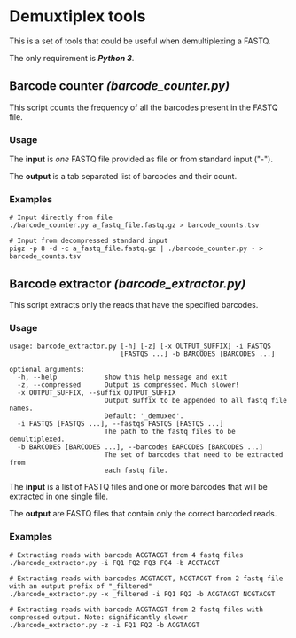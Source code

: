 # Demuxtiplex tools

This is a set of tools that could be useful when demultiplexing a FASTQ.

The only requirement is ***Python 3***. 

## Barcode counter *(barcode_counter.py)*

This script counts the frequency of all the barcodes present in the FASTQ file.

### Usage

The **input** is *one* FASTQ file provided as file or from standard input ("-").

The **output** is a tab separated list of barcodes and their count.

### Examples

    # Input directly from file
    ./barcode_counter.py a_fastq_file.fastq.gz > barcode_counts.tsv

    # Input from decompressed standard input
    pigz -p 8 -d -c a_fastq_file.fastq.gz | ./barcode_counter.py - > barcode_counts.tsv

## Barcode extractor *(barcode_extractor.py)*

This script extracts only the reads that have the specified barcodes.

### Usage

    usage: barcode_extractor.py [-h] [-z] [-x OUTPUT_SUFFIX] -i FASTQS
                                [FASTQS ...] -b BARCODES [BARCODES ...]
    
    optional arguments:
      -h, --help            show this help message and exit
      -z, --compressed      Output is compressed. Much slower!
      -x OUTPUT_SUFFIX, --suffix OUTPUT_SUFFIX
                            Output suffix to be appended to all fastq file names.
                            Default: '_demuxed'.
      -i FASTQS [FASTQS ...], --fastqs FASTQS [FASTQS ...]
                            The path to the fastq files to be demultiplexed.
      -b BARCODES [BARCODES ...], --barcodes BARCODES [BARCODES ...]
                            The set of barcodes that need to be extracted from
                            each fastq file.

The **input** is a list of FASTQ files and one or more barcodes that will be extracted in one single file.

The **output** are FASTQ files that contain only the correct
barcoded reads.

### Examples

    # Extracting reads with barcode ACGTACGT from 4 fastq files
    ./barcode_extractor.py -i FQ1 FQ2 FQ3 FQ4 -b ACGTACGT

    # Extracting reads with barcodes ACGTACGT, NCGTACGT from 2 fastq file with an output prefix of "_filtered"
    ./barcode_extractor.py -x _filtered -i FQ1 FQ2 -b ACGTACGT NCGTACGT

    # Extracting reads with barcode ACGTACGT from 2 fastq files with compressed output. Note: significantly slower
    ./barcode_extractor.py -z -i FQ1 FQ2 -b ACGTACGT